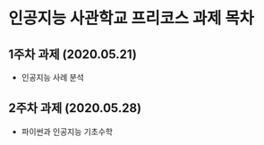 # 인공지능 사관학교 프리코스 과제 목차

## 1주차 과제 (2020.05.21)
- 인공지능 사례 분석
## 2주차 과제 (2020.05.28)
- 파이썬과 인공지능 기초수학
